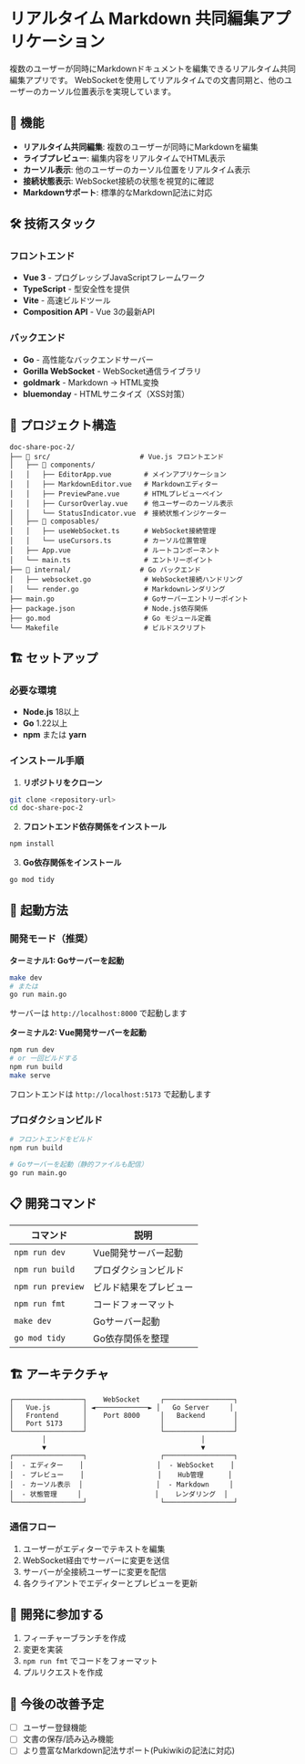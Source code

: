 # リアルタイム Markdown 共同編集アプリケーション

複数のユーザーが同時にMarkdownドキュメントを編集できるリアルタイム共同編集アプリです。
WebSocketを使用してリアルタイムでの文書同期と、他のユーザーのカーソル位置表示を実現しています。

## 🚀 機能

- **リアルタイム共同編集**: 複数のユーザーが同時にMarkdownを編集
- **ライブプレビュー**: 編集内容をリアルタイムでHTML表示
- **カーソル表示**: 他のユーザーのカーソル位置をリアルタイム表示
- **接続状態表示**: WebSocket接続の状態を視覚的に確認
- **Markdownサポート**: 標準的なMarkdown記法に対応

## 🛠 技術スタック

### フロントエンド

- **Vue 3** - プログレッシブJavaScriptフレームワーク
- **TypeScript** - 型安全性を提供
- **Vite** - 高速ビルドツール
- **Composition API** - Vue 3の最新API

### バックエンド

- **Go** - 高性能なバックエンドサーバー
- **Gorilla WebSocket** - WebSocket通信ライブラリ
- **goldmark** - Markdown → HTML変換
- **bluemonday** - HTMLサニタイズ（XSS対策）

## 📁 プロジェクト構造

```text
doc-share-poc-2/
├── 📁 src/                      # Vue.js フロントエンド
│   ├── 📁 components/
│   │   ├── EditorApp.vue        # メインアプリケーション
│   │   ├── MarkdownEditor.vue   # Markdownエディター
│   │   ├── PreviewPane.vue      # HTMLプレビューペイン
│   │   ├── CursorOverlay.vue    # 他ユーザーのカーソル表示
│   │   └── StatusIndicator.vue  # 接続状態インジケーター
│   ├── 📁 composables/
│   │   ├── useWebSocket.ts      # WebSocket接続管理
│   │   └── useCursors.ts        # カーソル位置管理
│   ├── App.vue                  # ルートコンポーネント
│   └── main.ts                  # エントリーポイント
├── 📁 internal/                 # Go バックエンド
│   ├── websocket.go             # WebSocket接続ハンドリング
│   └── render.go                # Markdownレンダリング
├── main.go                      # Goサーバーエントリーポイント
├── package.json                 # Node.js依存関係
├── go.mod                       # Go モジュール定義
└── Makefile                     # ビルドスクリプト
```

## 🏗 セットアップ

### 必要な環境

- **Node.js** 18以上
- **Go** 1.22以上
- **npm** または **yarn**

### インストール手順

1. **リポジトリをクローン**

```bash
git clone <repository-url>
cd doc-share-poc-2
```

2. **フロントエンド依存関係をインストール**

```bash
npm install
```

3. **Go依存関係をインストール**

```bash
go mod tidy
```

## 🚀 起動方法

### 開発モード（推奨）

**ターミナル1: Goサーバーを起動**

```bash
make dev
# または
go run main.go
```

サーバーは `http://localhost:8000` で起動します

**ターミナル2: Vue開発サーバーを起動**

```bash
npm run dev
# or 一回ビルドする
npm run build
make serve
```

フロントエンドは `http://localhost:5173` で起動します

### プロダクションビルド

```bash
# フロントエンドをビルド
npm run build

# Goサーバーを起動（静的ファイルも配信）
go run main.go
```

## 📋 開発コマンド

| コマンド          | 説明                   |
| ----------------- | ---------------------- |
| `npm run dev`     | Vue開発サーバー起動    |
| `npm run build`   | プロダクションビルド   |
| `npm run preview` | ビルド結果をプレビュー |
| `npm run fmt`     | コードフォーマット     |
| `make dev`        | Goサーバー起動         |
| `go mod tidy`     | Go依存関係を整理       |

## 🏗 アーキテクチャ

```
┌─────────────────┐    WebSocket     ┌─────────────────┐
│   Vue.js        │ ◄─────────────► │   Go Server     │
│   Frontend      │    Port 8000     │   Backend       │
│   Port 5173     │                  │                 │
└─────────────────┘                  └─────────────────┘
        │                                      │
        ▼                                      ▼
┌─────────────────┐                  ┌─────────────────┐
│  - エディター    │                  │  - WebSocket    │
│  - プレビュー    │                  │    Hub管理      │
│  - カーソル表示  │                  │  - Markdown     │
│  - 状態管理     │                  │    レンダリング  │
└─────────────────┘                  └─────────────────┘
```

### 通信フロー

1. ユーザーがエディターでテキストを編集
2. WebSocket経由でサーバーに変更を送信
3. サーバーが全接続ユーザーに変更を配信
4. 各クライアントでエディターとプレビューを更新

## 🤝 開発に参加する

1. フィーチャーブランチを作成
2. 変更を実装
3. `npm run fmt` でコードをフォーマット
4. プルリクエストを作成

## 📝 今後の改善予定

- [ ] ユーザー登録機能
- [ ] 文書の保存/読み込み機能
- [ ] より豊富なMarkdown記法サポート(Pukiwikiの記法に対応)
